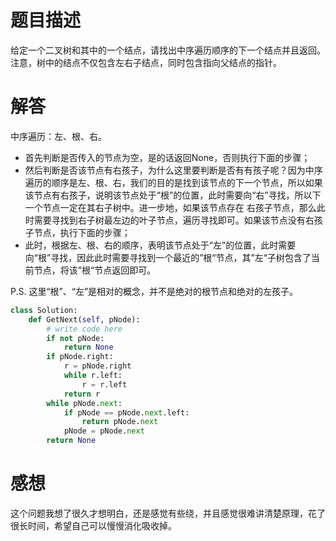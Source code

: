 # 题目描述

给定一个二叉树和其中的一个结点，请找出中序遍历顺序的下一个结点并且返回。注意，树中的结点不仅包含左右子结点，同时包含指向父结点的指针。

# 解答

中序遍历：左、根、右。

* 首先判断是否传入的节点为空，是的话返回None，否则执行下面的步骤；
* 然后判断是否该节点有右孩子，为什么这里要判断是否有有孩子呢？因为中序 遍历的顺序是左、根、右，我们的目的是找到该节点的下一个节点，所以如果该节点有右孩子，说明该节点处于“根”的位置，此时需要向“右”寻找，所以下一个节点一定在其右子树中。进一步地，如果该节点存在
右孩子节点，那么此时需要寻找到右子树最左边的叶子节点，遍历寻找即可。如果该节点没有右孩子节点，执行下面的步骤；
* 此时，根据左、根、右的顺序，表明该节点处于“左”的位置，此时需要向“根”寻找，因此此时需要寻找到一个最近的”根“节点，其”左“子树包含了当前节点，将该”根“节点返回即可。

P.S. 这里“根”、“左”是相对的概念，并不是绝对的根节点和绝对的左孩子。

```python
class Solution:
    def GetNext(self, pNode):
        # write code here
        if not pNode:
            return None
        if pNode.right:
            r = pNode.right
            while r.left:
                r = r.left
            return r 
        while pNode.next:
            if pNode == pNode.next.left:
                return pNode.next
            pNode = pNode.next
        return None
```
# 感想

这个问题我想了很久才想明白，还是感觉有些绕，并且感觉很难讲清楚原理，花了很长时间，希望自己可以慢慢消化吸收掉。
